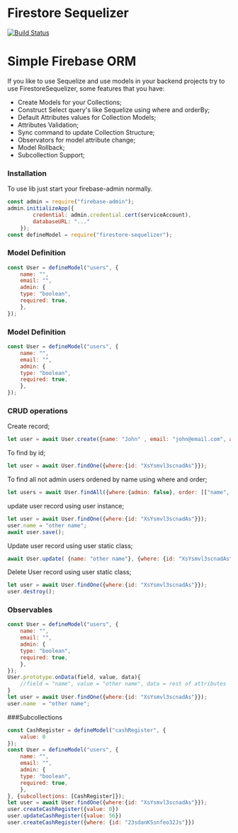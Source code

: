 # Firestore Sequelizer
[![Build Status](https://travis-ci.org/joemccann/dillinger.svg?branch=master)](https://travis-ci.org/joemccann/dillinger)
# Simple Firebase ORM
If you like to use Sequelize and use models in your backend projects try to use FirestoreSequelizer, some features that you have:
  - Create Models for your Collections;
  - Construct Select query's like Sequelize using where and orderBy;
  - Default Attributes values for Collection Models;
  - Attributes Validation;
  - Sync command to update Collection Structure;
  - Observators for model attribute change;
  - Model Rollback;
  - Subcollection Support; 

### Installation
To use lib just start your firebase-admin normally.
```javascript
const admin = require("firebase-admin");
admin.initializeApp({
        credential: admin.credential.cert(serviceAccount),
        databaseURL: "..."
    });
const defineModel = require("firestore-sequelizer");
```

### Model Definition
```javascript
const User = defineModel("users", {
    name: "",
    email: "",
    admin: {
    type: "boolean",
    required: true,
    },
});
```
### Model Definition
```javascript
const User = defineModel("users", {
    name: "",
    email: "",
    admin: {
    type: "boolean",
    required: true,
    },
});
```
### CRUD operations
Create record;
```javascript
let user = await User.create({name: "John" , email: "john@email.com", admin: false});
```
To find by id;
```javascript
let user = await User.findOne({where:{id: "XsYsmvl3scnadAs"}});
```
To find all not admin users ordened by name using where and order;
```javascript
let users = await User.findAll({where:{admin: false}, order: [["name", "asc"]]});
```
update user record using user instance;
```javascript
let user = await User.findOne({where:{id: "XsYsmvl3scnadAs"}});
user.name = "other name";
await user.save();
```
Update user record using user static class;
```javascript
await User.update( {name: "other name"}, {where: {id: "XsYsmvl3scnadAs"}});
```
Delete User record using user static class;
```javascript
let user = await User.findOne({where:{id: "XsYsmvl3scnadAs"}});
user.destroy();
```
### Observables
```javascript
const User = defineModel("users", {
    name: "",
    email: "",
    admin: {
    type: "boolean",
    required: true,
    },
});
User.prototype.onData(field, value, data){
    //field = "name", value = "other name", data = rest of attributes
}
let user = await User.findOne({where:{id: "XsYsmvl3scnadAs"}});
user.name  = "other name";
```
###Subcollections
```javascript
const CashRegister = defineModel("cashRegister", {
    value: 0
});
const User = defineModel("users", {
    name: "",
    email: "",
    admin: {
    type: "boolean",
    required: true,
    },
}, {subcollections: [CashRegister]});
let user = await User.findOne({where:{id: "XsYsmvl3scnadAs"}});
user.createCashRegister({value: 0})
user.updateCashRegister({value: 56})
user.createCashRegister({where: {id: "23sdanKSsnfeo32Js"}})
```




